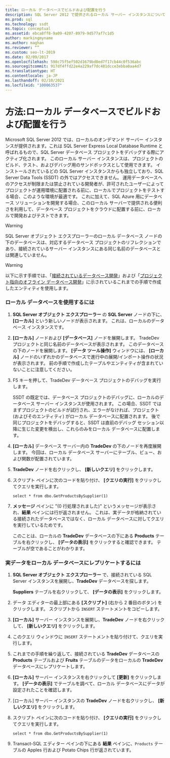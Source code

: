 ```yaml
---
title: ローカル データベースでビルドおよび配置を行う
description: SQL Server 2012 で提供されるローカル サーバー インスタンスについて説明します。 このインスタンスを使用して開発プロジェクトをビルド、テスト、デバッグする方法を確認します。
ms.prod: sql
ms.technology: ssdt
ms.topic: conceptual
ms.assetid: ebca8ff8-9a09-4207-8979-9d577af7c1d5
author: markingmyname
ms.author: maghan
ms.reviewer: “”
ms.custom: seo-lt-2019
ms.date: 02/09/2017
ms.openlocfilehash: 598c75f5ef502d1679bd8ed7f17cb44c0f536abc
ms.sourcegitcommit: 917df4ffd22e4a229af7dc481dcce3ebba0aa4d7
ms.translationtype: HT
ms.contentlocale: ja-JP
ms.lasthandoff: 02/10/2021
ms.locfileid: "100063537"
---
```

# <a name="how-to-build-and-deploy-to-a-local-database"></a>方法:ローカル データベースでビルドおよび配置を行う

Microsoft SQL Server 2012 では、ローカルのオンデマンド サーバー インスタンスが提供されます。これは SQL Server Express Local Database Runtime と呼ばれるもので、SQL Server データベース プロジェクトをデバッグする際にアクティブ化されます。 このローカル サーバー インスタンスは、プロジェクトのビルド、テスト、およびデバッグ用のサンドボックスとして使用できます。 インストールされているどの SQL Server インスタンスからも独立しており、SQL Server Data Tools (SSDT) の外ではアクセスできません。 運用データベースへのアクセスが制限または禁止されている開発者が、許可されたユーザーによってプロジェクトが運用環境に配置される前に、ローカルでプロジェクトをテストする場合、このような環境が最適です。 これに加えて、SQL Azure 用にデータベース ソリューションを開発する場合、このローカル サーバーで提供される便利さを利用して、データベース プロジェクトをクラウドに配置する前に、ローカルで開発およびテストできます。  
  
> [!WARNING]  
> SQL Server オブジェクト エクスプローラーのローカル データベース ノードの下のデータベースは、対応するデータベース プロジェクトのリフレクションであり、接続されているサーバー インスタンスにある同じ名前のデータベースとは関連していません。  
  
> [!WARNING]  
> 以下に示す手順では、「[接続されているデータベース開発](../ssdt/connected-database-development.md)」および「[プロジェクト指向のオフライン データベース開発](../ssdt/project-oriented-offline-database-development.md)」に示されているこれまでの手順で作成したエンティティを使用します。  
  
### <a name="to-use-the-local-database"></a>ローカル データベースを使用するには  
  
1.  **SQL Server オブジェクト エクスプローラー** の **SQL Server** ノードの下に、 **[ローカル]** という新しいノードが表示されます。 これは、ローカルのデータベース インスタンスです。  
  
2.  **[ローカル]** ノードおよび **[データベース]** ノードを展開します。 TradeDev プロジェクトと同じ名前のデータベースが表示されます。 このデータベースの下のノードを展開します。 **[データ ツール操作]** ウィンドウには、 **[ローカル]** ノードのいずれかのデータベースで進行中の展開/インポート操作の状況が表示されます。 前の手順で作成したテーブルやエンティティが含まれていないことに注意してください。  
  
3.  F5 キーを押して、TradeDev データベース プロジェクトのデバッグを実行します。  
  
    SSDT の既定では、データベース プロジェクトのデバッグに、ローカルのデータベース サーバー インスタンスが使用されます。 この場合、SSDT ではまずプロジェクトのビルドが試行され、エラーがなければ、プロジェクト (およびそのエンティティ) がローカル データベースに配置されます。 後で同じプロジェクトをデバッグすると、SSDT は直前のデバッグ セッション以降に生じた変更を検出し、これらのみをローカル データベースに配置します。  
  
4.  **[ローカル]** データベース サーバー内の **TradeDev** の下のノードを再度展開します。 今回は、ローカル データベース サーバーにテーブル、ビュー、および関数が配置されています。  
  
5.  **TradeDev** ノードを右クリックし、 **[新しいクエリ]** をクリックします。  
  
6.  スクリプト ペインに次のコードを貼り付け、 **[クエリの実行]** をクリックしてクエリを実行します。  
  
    ```  
    select * from dbo.GetProductsBySupplier(1)  
    ```  
  
7.  **メッセージ** ペインに "(0 行処理されました)" というメッセージが表示され、**結果** ペインには行が返されません。 これは、実データが格納されている接続されたデータベースではなく、ローカル データベースに対してクエリを実行しているためです。  
  
    このことは、ローカルの **TradeDev** データベースの下にある **Products** テーブルを右クリックし、 **[データの表示]** をクリックすると確認できます。 テーブルが空であることがわかります。  
  
### <a name="to-replicate-real-data-to-the-local-database"></a>実データをローカル データベースにレプリケートするには  
  
1.  **SQL Server オブジェクト エクスプローラー** で、接続されている SQL Server インスタンスを展開し、**TradeDev** データベースを探します。  
  
    **Suppliers** テーブルを右クリックして、 **[データの表示]** をクリックします。  
  
2.  データ エディターの最上部にある **[スクリプト]** (右から 2 番目のボタン) をクリックします。 スクリプトから `INSERT` ステートメントをコピーします。  
  
3.  **[ローカル]** サーバー インスタンスを展開し、**TradeDev** ノードを右クリックして、 **[新しいクエリ]** をクリックします。  
  
4.  このクエリ ウィンドウに `INSERT` ステートメントを貼り付けて、クエリを実行します。  
  
5.  これまでの手順を繰り返して、接続されている **TradeDev** データベースの **Products** テーブルおよび **Fruits** テーブルのデータをローカルの **TradeDev** データベースにレプリケートします。  
  
6.  **[ローカル]** サーバー インスタンスを右クリックして **[更新]** をクリックします。 **[データの表示]** でテーブルを調べて、ローカル データベースにデータが設定されたことを確認します。  
  
7.  [ローカル] サーバー インスタンスの **TradeDev** ノードを右クリックし、 **[新しいクエリ]** をクリックします。  
  
8.  スクリプト ペインに次のコードを貼り付け、 **[クエリの実行]** をクリックしてクエリを実行します。  
  
    ```  
    select * from dbo.GetProductsBySupplier(1)  
    ```  
  
9. Transact\-SQL エディター ペインの下にある **結果** ペインに、`Products` テーブルの Apples 行および Potato Chips 行が返されています。  
  
